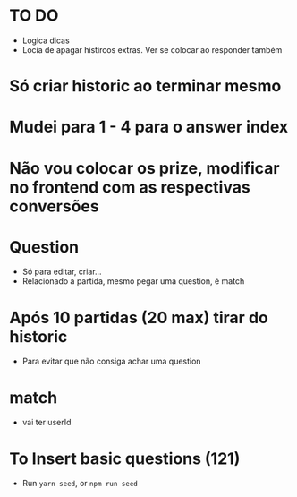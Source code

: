 # TO DO
- Logica dicas
- Locia de apagar histircos extras. Ver se colocar ao responder também

# Só criar historic ao terminar mesmo

# Mudei para 1 - 4 para o answer index

# Não vou colocar os prize, modificar no frontend com as respectivas conversões

# Question
- Só para editar, criar...
- Relacionado a partida, mesmo pegar uma question, é match

# Após 10 partidas (20 max) tirar do historic
- Para evitar que não consiga achar uma question

# match
- vai ter userId


# To Insert basic questions (121)
- Run ````yarn seed````, or ````npm run seed````